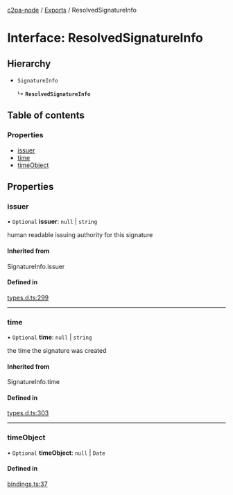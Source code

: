 [c2pa-node](../README.md) / [Exports](../modules.md) / ResolvedSignatureInfo

# Interface: ResolvedSignatureInfo

## Hierarchy

- `SignatureInfo`

  ↳ **`ResolvedSignatureInfo`**

## Table of contents

### Properties

- [issuer](ResolvedSignatureInfo.md#issuer)
- [time](ResolvedSignatureInfo.md#time)
- [timeObject](ResolvedSignatureInfo.md#timeobject)

## Properties

### issuer

• `Optional` **issuer**: ``null`` \| `string`

human readable issuing authority for this signature

#### Inherited from

SignatureInfo.issuer

#### Defined in

[types.d.ts:299](https://github.com/contentauth/c2pa-node/blob/7225e97/js-src/types.d.ts#L299)

___

### time

• `Optional` **time**: ``null`` \| `string`

the time the signature was created

#### Inherited from

SignatureInfo.time

#### Defined in

[types.d.ts:303](https://github.com/contentauth/c2pa-node/blob/7225e97/js-src/types.d.ts#L303)

___

### timeObject

• `Optional` **timeObject**: ``null`` \| `Date`

#### Defined in

[bindings.ts:37](https://github.com/contentauth/c2pa-node/blob/7225e97/js-src/bindings.ts#L37)

